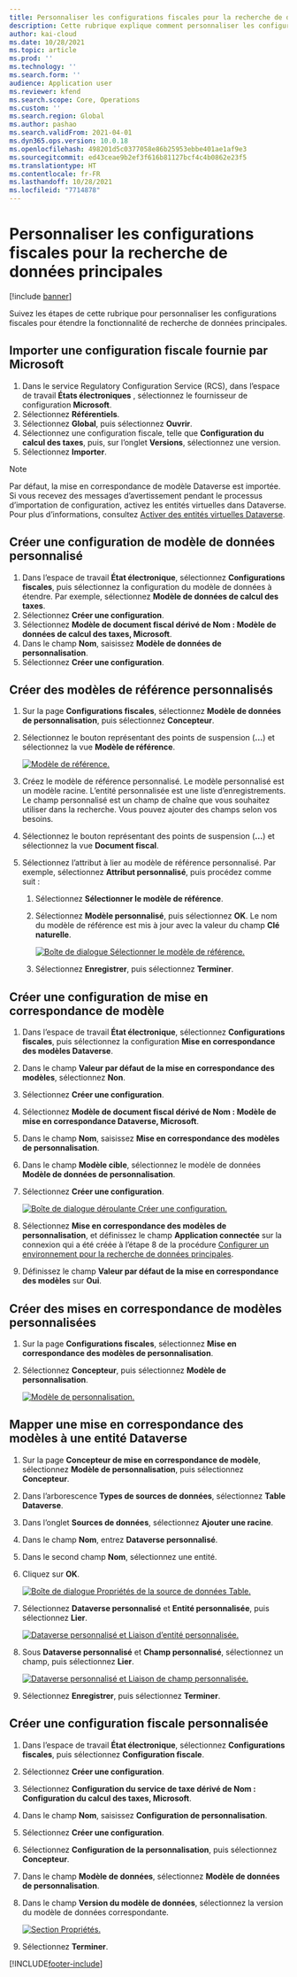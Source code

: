 ```yaml
---
title: Personnaliser les configurations fiscales pour la recherche de données principales
description: Cette rubrique explique comment personnaliser les configurations fiscales pour étendre la fonctionnalité de recherche de données principales.
author: kai-cloud
ms.date: 10/28/2021
ms.topic: article
ms.prod: ''
ms.technology: ''
ms.search.form: ''
audience: Application user
ms.reviewer: kfend
ms.search.scope: Core, Operations
ms.custom: ''
ms.search.region: Global
ms.author: pashao
ms.search.validFrom: 2021-04-01
ms.dyn365.ops.version: 10.0.18
ms.openlocfilehash: 498201d5c0377058e86b25953ebbe401ae1af9e3
ms.sourcegitcommit: ed43ceae9b2ef3f616b81127bcf4c4b0862e23f5
ms.translationtype: HT
ms.contentlocale: fr-FR
ms.lasthandoff: 10/28/2021
ms.locfileid: "7714878"
---
```

# <a name="customize-tax-configurations-for-master-data-lookup"></a>Personnaliser les configurations fiscales pour la recherche de données principales

[!include [banner](../includes/banner.md)]

Suivez les étapes de cette rubrique pour personnaliser les configurations fiscales pour étendre la fonctionnalité de recherche de données principales.

## <a name="import-a-tax-configuration-provided-by-microsoft"></a>Importer une configuration fiscale fournie par Microsoft

1. Dans le service Regulatory Configuration Service (RCS), dans l’espace de travail **États électroniques** , sélectionnez le fournisseur de configuration **Microsoft**.
2. Sélectionnez **Référentiels**.
3. Sélectionnez **Global**, puis sélectionnez **Ouvrir**.
4. Sélectionnez une configuration fiscale, telle que **Configuration du calcul des taxes**, puis, sur l’onglet **Versions**, sélectionnez une version.
5. Sélectionnez **Importer**.

> [!NOTE]
> Par défaut, la mise en correspondance de modèle Dataverse est importée. Si vous recevez des messages d’avertissement pendant le processus d’importation de configuration, activez les entités virtuelles dans Dataverse. Pour plus d’informations, consultez [Activer des entités virtuelles Dataverse](../../fin-ops-core/dev-itpro/power-platform/enable-virtual-entities.md).

## <a name="create-a-customized-data-model-configuration"></a>Créer une configuration de modèle de données personnalisé

1. Dans l’espace de travail **État électronique**, sélectionnez **Configurations fiscales**, puis sélectionnez la configuration du modèle de données à étendre. Par exemple, sélectionnez **Modèle de données de calcul des taxes**.
2. Sélectionnez **Créer une configuration**.
3. Sélectionnez **Modèle de document fiscal dérivé de Nom : Modèle de données de calcul des taxes, Microsoft**.
4. Dans le champ **Nom**, saisissez **Modèle de données de personnalisation**.
5. Sélectionnez **Créer une configuration**.

## <a name="create-customized-reference-models"></a>Créer des modèles de référence personnalisés

1. Sur la page **Configurations fiscales**, sélectionnez **Modèle de données de personnalisation**, puis sélectionnez **Concepteur**.
2. Sélectionnez le bouton représentant des points de suspension (**...**) et sélectionnez la vue **Modèle de référence**.

    [![Modèle de référence.](./media/pic2.png)](./media/pic2.png)

3. Créez le modèle de référence personnalisé. Le modèle personnalisé est un modèle racine. L’entité personnalisée est une liste d’enregistrements. Le champ personnalisé est un champ de chaîne que vous souhaitez utiliser dans la recherche. Vous pouvez ajouter des champs selon vos besoins.
4. Sélectionnez le bouton représentant des points de suspension (**...**) et sélectionnez la vue **Document fiscal**.
5. Sélectionnez l’attribut à lier au modèle de référence personnalisé. Par exemple, sélectionnez **Attribut personnalisé**, puis procédez comme suit :

    1. Sélectionnez **Sélectionner le modèle de référence**.
    2. Sélectionnez **Modèle personnalisé**, puis sélectionnez **OK**. Le nom du modèle de référence est mis à jour avec la valeur du champ **Clé naturelle**.

        [![Boîte de dialogue Sélectionner le modèle de référence.](./media/pic5.png)](./media/pic5.png)

    3. Sélectionnez **Enregistrer**, puis sélectionnez **Terminer**.

## <a name="create-a-customized-model-mapping-configuration"></a>Créer une configuration de mise en correspondance de modèle

1. Dans l’espace de travail **État électronique**, sélectionnez **Configurations fiscales**, puis sélectionnez la configuration **Mise en correspondance des modèles Dataverse**.
2. Dans le champ **Valeur par défaut de la mise en correspondance des modèles**, sélectionnez **Non**.
3. Sélectionnez **Créer une configuration**.
4. Sélectionnez **Modèle de document fiscal dérivé de Nom : Modèle de mise en correspondance Dataverse, Microsoft**.
5. Dans le champ **Nom**, saisissez **Mise en correspondance des modèles de personnalisation**.
6. Dans le champ **Modèle cible**, sélectionnez le modèle de données **Modèle de données de personnalisation**.
7. Sélectionnez **Créer une configuration**.

    [![Boîte de dialogue déroulante Créer une configuration.](./media/pic6.png)](./media/pic6.png)

8. Sélectionnez **Mise en correspondance des modèles de personnalisation**, et définissez le champ **Application connectée** sur la connexion qui a été créée à l’étape 8 de la procédure [Configurer un environnement pour la recherche de données principales](tax-service-set-up-environment-master-data-lookup.md).
9. Définissez le champ **Valeur par défaut de la mise en correspondance des modèles** sur **Oui**.

## <a name="create-customized-model-mappings"></a>Créer des mises en correspondance de modèles personnalisées

1. Sur la page **Configurations fiscales**, sélectionnez **Mise en correspondance des modèles de personnalisation**.
2. Sélectionnez **Concepteur**, puis sélectionnez **Modèle de personnalisation**.

    [![Modèle de personnalisation.](./media/pic8.png)](./media/pic8.png)

## <a name="map-a-model-mapping-to-a-dataverse-entity"></a>Mapper une mise en correspondance des modèles à une entité Dataverse

1. Sur la page **Concepteur de mise en correspondance de modèle**, sélectionnez **Modèle de personnalisation**, puis sélectionnez **Concepteur**.
2. Dans l’arborescence **Types de sources de données**, sélectionnez **Table Dataverse**.
3. Dans l’onglet **Sources de données**, sélectionnez **Ajouter une racine**.
4. Dans le champ **Nom**, entrez **Dataverse personnalisé**.
5. Dans le second champ **Nom**, sélectionnez une entité.
6. Cliquez sur **OK**.

    [![Boîte de dialogue Propriétés de la source de données Table.](./media/pic9.png)](./media/pic9.png)

7. Sélectionnez **Dataverse personnalisé** et **Entité personnalisée**, puis sélectionnez **Lier**.

    [![Dataverse personnalisé et Liaison d’entité personnalisée.](./media/pic10.png)](./media/pic10.png)

8. Sous **Dataverse personnalisé** et **Champ personnalisé**, sélectionnez un champ, puis sélectionnez **Lier**.

    [![Dataverse personnalisé et Liaison de champ personnalisée.](./media/pic11.png)](./media/pic11.png)

9. Sélectionnez **Enregistrer**, puis sélectionnez **Terminer**.

## <a name="create-a-customized-tax-configuration"></a>Créer une configuration fiscale personnalisée

1. Dans l’espace de travail **État électronique**, sélectionnez **Configurations fiscales**, puis sélectionnez **Configuration fiscale**.
2. Sélectionnez **Créer une configuration**.
3. Sélectionnez **Configuration du service de taxe dérivé de Nom : Configuration du calcul des taxes, Microsoft**.
4. Dans le champ **Nom**, saisissez **Configuration de personnalisation**.
5. Sélectionnez **Créer une configuration**.
6. Sélectionnez **Configuration de la personnalisation**, puis sélectionnez **Concepteur**.
7. Dans le champ **Modèle de données**, sélectionnez **Modèle de données de personnalisation**.
8. Dans le champ **Version du modèle de données**, sélectionnez la version du modèle de données correspondante.

    [![Section Propriétés.](./media/pic13.png)](./media/pic13.png)

9. Sélectionnez **Terminer**.

[!INCLUDE[footer-include](../../includes/footer-banner.md)]
